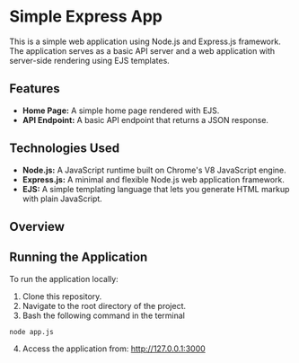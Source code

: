 # Simple Express App

This is a simple web application using Node.js and Express.js framework. The application serves as a basic API server and a web application with server-side rendering using EJS templates.

## Features

- **Home Page:** A simple home page rendered with EJS.
- **API Endpoint:** A basic API endpoint that returns a JSON response.

## Technologies Used

- **Node.js:** A JavaScript runtime built on Chrome's V8 JavaScript engine.
- **Express.js:** A minimal and flexible Node.js web application framework.
- **EJS:** A simple templating language that lets you generate HTML markup with plain JavaScript.

## Overview


## Running the Application

To run the application locally:

1. Clone this repository.
2. Navigate to the root directory of the project.
3. Bash the following command in the terminal
```
node app.js
```


4. Access the application from: http://127.0.0.1:3000